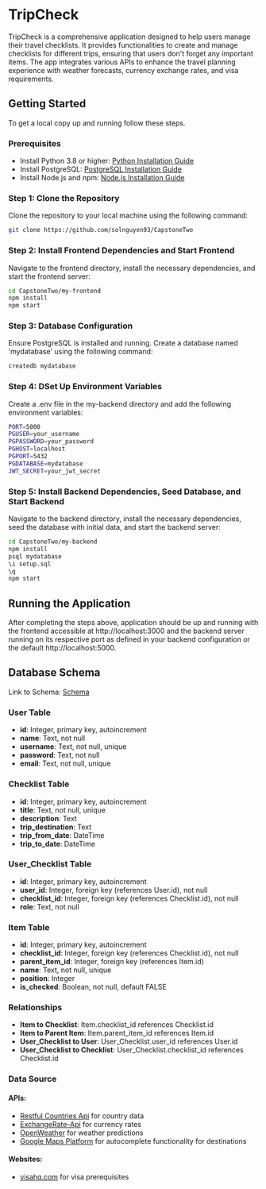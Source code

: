 # TripCheck

TripCheck is a comprehensive application designed to help users manage their travel checklists. It provides functionalities to create and manage checklists for different trips, ensuring that users don't forget any important items. The app integrates various APIs to enhance the travel planning experience with weather forecasts, currency exchange rates, and visa requirements.

## Getting Started

To get a local copy up and running follow these steps.

### Prerequisites

-   Install Python 3.8 or higher: [Python Installation Guide](https://www.python.org/downloads/)
-   Install PostgreSQL: [PostgreSQL Installation Guide](https://www.postgresql.org/download/)
-   Install Node.js and npm: [Node.js Installation Guide](https://nodejs.org/)

### Step 1: Clone the Repository

Clone the repository to your local machine using the following command:

```bash
git clone https://github.com/solnguyen93/CapstoneTwo
```

### Step 2: Install Frontend Dependencies and Start Frontend

Navigate to the frontend directory, install the necessary dependencies, and start the frontend server:

```bash
cd CapstoneTwo/my-frontend
npm install
npm start
```

### Step 3: Database Configuration

Ensure PostgreSQL is installed and running. Create a database named 'mydatabase' using the following command:

```bash
createdb mydatabase
```

### Step 4: DSet Up Environment Variables

Create a .env file in the my-backend directory and add the following environment variables:

```bash
PORT=5000
PGUSER=your_username
PGPASSWORD=your_password
PGHOST=localhost
PGPORT=5432
PGDATABASE=mydatabase
JWT_SECRET=your_jwt_secret
```

### Step 5: Install Backend Dependencies, Seed Database, and Start Backend

Navigate to the backend directory, install the necessary dependencies, seed the database with initial data, and start the backend server:

```bash
cd CapstoneTwo/my-backend
npm install
psql mydatabase
\i setup.sql
\q
npm start
```

## Running the Application

After completing the steps above, application should be up and running with the frontend accessible at http://localhost:3000 and the backend server running on its respective port as defined in your backend configuration or the default http://localhost:5000.

## Database Schema

Link to Schema: [Schema](https://github.com/solnguyen93/CapstoneTwo/blob/main/Capstone%20Two_%20Schema.png)

### User Table

-   **id**: Integer, primary key, autoincrement
-   **name**: Text, not null
-   **username**: Text, not null, unique
-   **password**: Text, not null
-   **email**: Text, not null, unique

### Checklist Table

-   **id**: Integer, primary key, autoincrement
-   **title**: Text, not null, unique
-   **description**: Text
-   **trip_destination**: Text
-   **trip_from_date**: DateTime
-   **trip_to_date**: DateTime

### User_Checklist Table

-   **id**: Integer, primary key, autoincrement
-   **user_id**: Integer, foreign key (references User.id), not null
-   **checklist_id**: Integer, foreign key (references Checklist.id), not null
-   **role**: Text, not null

### Item Table

-   **id**: Integer, primary key, autoincrement
-   **checklist_id**: Integer, foreign key (references Checklist.id), not null
-   **parent_item_id**: Integer, foreign key (references Item.id)
-   **name**: Text, not null, unique
-   **position**: Integer
-   **is_checked**: Boolean, not null, default FALSE

### Relationships

-   **Item to Checklist**: Item.checklist_id references Checklist.id
-   **Item to Parent Item**: Item.parent_item_id references Item.id
-   **User_Checklist to User**: User_Checklist.user_id references User.id
-   **User_Checklist to Checklist**: User_Checklist.checklist_id references Checklist.id

### Data Source

#### APIs:

-   [Restful Countries Api](https://restfulcountries.com/api-documentation/version/1) for country data
-   [ExchangeRate-Api](https://www.exchangerate-api.com/docs/overview) for currency rates
-   [OpenWeather](https://openweathermap.org/) for weather predictions
-   [Google Maps Platform](https://developers.google.com/maps/documentation/) for autocomplete functionality for destinations

#### Websites:

-   [visahq.com](https://www.visahq.com/) for visa prerequisites

